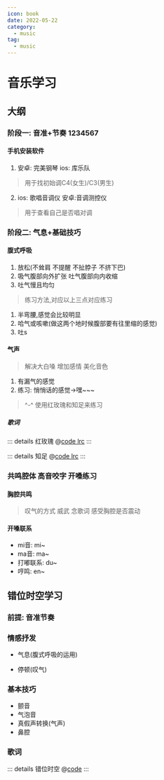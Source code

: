 ```yaml
---
icon: book
date: 2022-05-22
category:
  - music
tag:
  - music
---
```



# 音乐学习

>

## 大纲
### 阶段一: 音准+节奏 1234567

#### 手机安装软件
1. 安卓: 完美钢琴  ios: 库乐队

> 用于找初始调C4(女生)/C3(男生)

2. ios: 歌唱音调仪 安卓:音调测控仪

> 用于查看自己是否唱对调

### 阶段二: 气息+基础技巧

#### 腹式呼吸
1. 放松(不耸肩 不提醒 不扯脖子 不挤下巴)
2. 吸气腹部向外扩张 吐气腹部向内收缩
3. 吐气慢且均匀

> 练习方法,对应以上三点对应练习
1. 半弯腰,感觉会比较明显
2. 哈气或咳嗽(做这两个地时候腹部要有往里缩的感觉)
3. 吐s



#### 气声

> 解决大白嗓 增加感情 美化音色

1. 有漏气的感觉
2. 练习: 悄悄话的感觉->嘿~~~
> ^-^ 使用红玫瑰和知足来练习

##### 歌词

::: details 红玫瑰
@[code lrc](./lyric/红玫瑰.lrc)
:::

::: details 知足
@[code lrc](./lyric/知足.lrc)
:::

### 共鸣腔体 高音咬字 开嗓练习

#### 胸腔共鸣

> 叹气的方式  威武  念歌词
> 感受胸腔是否震动

#### 开嗓联系

* mi音: mi~
* ma音: ma~
* 打嘟联系: du~
* 哼鸣: en~

## 错位时空学习

### 前提: 音准节奏  


### 情感抒发

* 气息(腹式呼吸的运用)

* 停顿(叹气)

### 基本技巧

* 颤音
* 气泡音
* 真假声转换(气声)
* 鼻腔

### 歌词

::: details 错位时空
@[code](./lyric/错位时空.lrc)
:::




